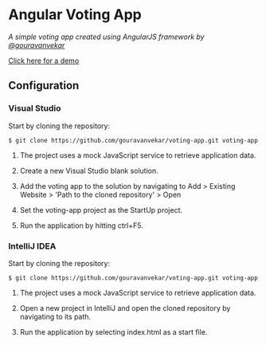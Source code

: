 # Angular Voting App
*A simple voting app created using AngularJS framework by [@gouravanvekar](https://twitter.com/gouravanvekar)*

[Click here for a demo](https://ga-voting-app.herokuapp.com/)

## Configuration

### Visual Studio

Start by cloning the repository:

```
$ git clone https://github.com/gouravanvekar/voting-app.git voting-app
```

1. The project uses a mock JavaScript service to retrieve application data.

2. Create a new Visual Studio blank solution.

3. Add the voting app to the solution by navigating to Add > Existing Website > 'Path to the cloned repository' > Open

4. Set the voting-app project as the StartUp project.

5. Run the application by hitting ctrl+F5.


### IntelliJ IDEA

Start by cloning the repository:

```
$ git clone https://github.com/gouravanvekar/voting-app.git voting-app
```

1. The project uses a mock JavaScript service to retrieve application data.

2. Open a new project in IntelliJ and open the cloned repository by navigating to its path.

3. Run the application by selecting index.html as a start file.
